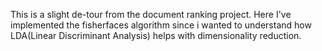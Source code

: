 This is a slight de-tour from the document ranking project. Here I've implemented the fisherfaces algorithm since i wanted to
understand how LDA(Linear Discriminant Analysis) helps with dimensionality reduction.
